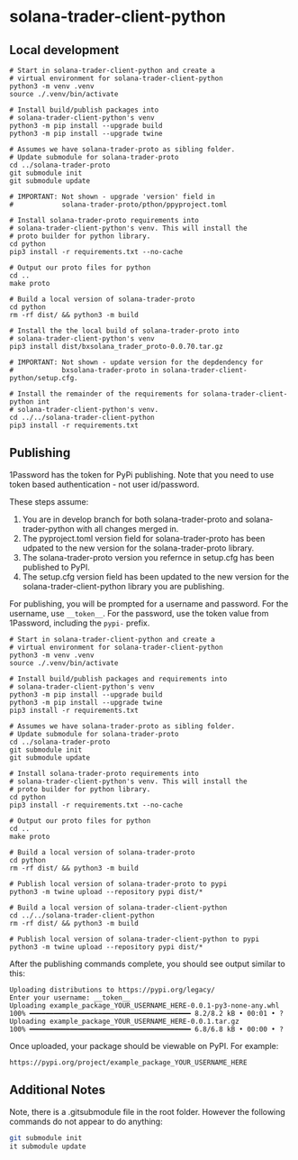 # solana-trader-client-python

## Local development

```
# Start in solana-trader-client-python and create a
# virtual environment for solana-trader-client-python
python3 -m venv .venv
source ./.venv/bin/activate

# Install build/publish packages into 
# solana-trader-client-python's venv
python3 -m pip install --upgrade build
python3 -m pip install --upgrade twine

# Assumes we have solana-trader-proto as sibling folder.
# Update submodule for solana-trader-proto
cd ../solana-trader-proto
git submodule init
git submodule update

# IMPORTANT: Not shown - upgrade 'version' field in 
#            solana-trader-proto/pthon/ppyproject.toml

# Install solana-trader-proto requirements into 
# solana-trader-client-python's venv. This will install the
# proto builder for python library.
cd python
pip3 install -r requirements.txt --no-cache

# Output our proto files for python 
cd ..
make proto

# Build a local version of solana-trader-proto
cd python
rm -rf dist/ && python3 -m build

# Install the the local build of solana-trader-proto into
# solana-trader-client-python's venv
pip3 install dist/bxsolana_trader_proto-0.0.70.tar.gz

# IMPORTANT: Not shown - update version for the depdendency for 
#            bxsolana-trader-proto in solana-trader-client-python/setup.cfg.

# Install the remainder of the requirements for solana-trader-client-python int
# solana-trader-client-python's venv.
cd ../../solana-trader-client-python
pip3 install -r requirements.txt
```

## Publishing

1Password has the token for PyPi publishing. Note that you need to use token based authentication - not user id/password.&#x20;

These steps assume:

1. You are in develop branch for both solana-trader-proto and solana-trader-python with all changes merged in.
2. The pyproject.toml version field for solana-trader-proto has been udpated to the new version for the solana-trader-proto library.
3. The solana-trader-proto version you refernce in setup.cfg has been published to PyPI.
4. The setup.cfg version field has been updated to the new version for the solana-trader-client-python library you are publishing.

For publishing, you will be prompted for a username and password. For the username, use `__token__`. For the password, use the token value from 1Password, including the `pypi-` prefix.

```
# Start in solana-trader-client-python and create a
# virtual environment for solana-trader-client-python
python3 -m venv .venv
source ./.venv/bin/activate

# Install build/publish packages and requirements into 
# solana-trader-client-python's venv
python3 -m pip install --upgrade build
python3 -m pip install --upgrade twine
pip3 install -r requirements.txt

# Assumes we have solana-trader-proto as sibling folder.
# Update submodule for solana-trader-proto
cd ../solana-trader-proto
git submodule init
git submodule update

# Install solana-trader-proto requirements into 
# solana-trader-client-python's venv. This will install the
# proto builder for python library.
cd python
pip3 install -r requirements.txt --no-cache

# Output our proto files for python 
cd ..
make proto

# Build a local version of solana-trader-proto
cd python
rm -rf dist/ && python3 -m build

# Publish local version of solana-trader-proto to pypi
python3 -m twine upload --repository pypi dist/*

# Build a local version of solana-trader-client-python
cd ../../solana-trader-client-python
rm -rf dist/ && python3 -m build

# Publish local version of solana-trader-client-python to pypi
python3 -m twine upload --repository pypi dist/*
```

After the publishing commands complete, you should see output similar to this:

```
Uploading distributions to https://pypi.org/legacy/
Enter your username: __token__
Uploading example_package_YOUR_USERNAME_HERE-0.0.1-py3-none-any.whl
100% ━━━━━━━━━━━━━━━━━━━━━━━━━━━━━━━━━━━━━━━━ 8.2/8.2 kB • 00:01 • ?
Uploading example_package_YOUR_USERNAME_HERE-0.0.1.tar.gz
100% ━━━━━━━━━━━━━━━━━━━━━━━━━━━━━━━━━━━━━━━━ 6.8/6.8 kB • 00:00 • ?
```

Once uploaded, your package should be viewable on PyPI. For example:&#x20;

`https://pypi.org/project/example_package_YOUR_USERNAME_HERE`

## Additional Notes

Note, there is a .gitsubmodule file in the root folder. However the following commands do not appear to do anything:

```bash
git submodule init
it submodule update
```

